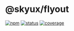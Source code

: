 # @skyux/flyout

[![npm](https://img.shields.io/npm/v/@skyux/flyout.svg)](https://www.npmjs.com/package/@skyux/flyout)
[![status](https://travis-ci.org/blackbaud/skyux-flyout.svg?branch=master)](https://travis-ci.org/blackbaud/skyux-flyout)
[![coverage](https://codecov.io/gh/blackbaud/skyux-flyout/branch/master/graphs/badge.svg?branch=master)](https://codecov.io/gh/blackbaud/skyux-flyout/branch/master)
